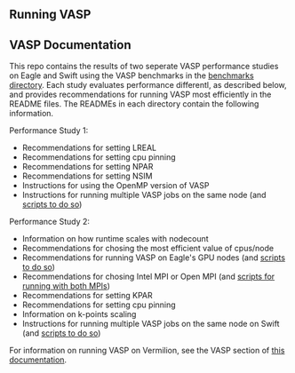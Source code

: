 ## Running VASP

## VASP Documentation

This repo contains the results of two seperate VASP performance studies on Eagle and Swift using the VASP benchmarks in the [benchmarks directory](/HPC/applications/vasp/benchmarks). Each study evaluates performance differentl, as described below, and provides recommendations for running VASP most efficiently in the README files. The READMEs in each directory contain the following information.

Performance Study 1:
- Recommendations for setting LREAL
- Recommendations for setting cpu pinning
- Recommendations for setting NPAR
- Recommendations for setting NSIM
- Instructions for using the OpenMP version of VASP
- Instructions for running multiple VASP jobs on the same node (and [scripts to do so](https://github.com/claralarson/HPC/tree/master/applications/vasp/Performance%20Study%201/multi))

Performance Study 2:
- Information on how runtime scales with nodecount
- Recommendations for chosing the most efficient value of cpus/node
- Recommendations for running VASP on Eagle's GPU nodes (and [scripts to do so](https://github.com/claralarson/HPC/tree/master/applications/vasp/Performance%20Study%202/VASP%20scripts))
- Recommendations for chosing Intel MPI or Open MPI (and [scripts for running with both MPIs](https://github.com/claralarson/HPC/tree/master/applications/vasp/Performance%20Study%202/VASP%20scripts))
- Recommendations for setting KPAR
- Recommendations for setting cpu pinning
- Information on k-points scaling
- Instructions for running multiple VASP jobs on the same node on Swift (and [scripts to do so](https://github.com/claralarson/HPC/tree/master/applications/vasp/Performance%20Study%202/VASP%20scripts))

For information on running VASP on Vermilion, see the VASP section of [this documentation](https://nrel.github.io/HPC/Documentation/Systems/Vermillion/running/).
